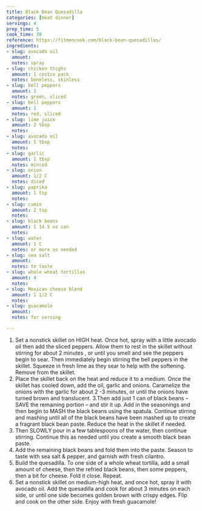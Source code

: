 ```yaml
---
title: Black Bean Quesadilla
categories: [meat dinner]
servings: 4
prep_time: 5
cook_time: 30
reference: https://fitmencook.com/black-bean-quesadillas/
ingredients:
- slug: avocado oil
  amount:
  notes: spray
- slug: chicken thighs
  amount: 1 costco pack
  notes: boneless, skinless
- slug: bell peppers
  amount: 1
  notes: green, sliced
- slug: bell peppers
  amount: 1
  notes: red, sliced
- slug: lime juice
  amount: 2 tbsp
  notes:
- slug: avocado oil
  amount: 1 tbsp
  notes:
- slug: garlic
  amount: 1 tbsp
  notes: minced
- slug: onion
  amount: 1/2 C
  notes: diced
- slug: paprika
  amount: 1 tsp
  notes:
- slug: cumin
  amount: 2 tsp
  notes:
- slug: black beans
  amount: 1 14.5 oz can
  notes:
- slug: water
  amount: 1 C
  notes: or more as needed
- slug: sea salt
  amount:
  notes: to taste
- slug: whole wheat tortillas
  amount: 4
  notes:
- slug: Mexican cheese blend
  amount: 1 1/2 C
  notes:
- slug: guacamole
  amount:
  notes: for serving

---
```


1. Set a nonstick skillet on HIGH heat.  Once hot, spray with a little avocado oil then add the sliced peppers.  Allow them to rest in the skillet without stirring for about 2 minutes , or until you smell and see the peppers begin to sear.  Then immediately begin stirring the bell peppers in the skillet.  Squeeze in fresh lime as they sear to help with the softening.  Remove from the skillet.
2. Place the skillet back on the heat and reduce it to a medium.  Once the skillet has cooled down, add the oil, garlic and onions.  Caramelize the onions with the garlic for about 2 -3  minutes, or until the onions have turned brown and translucent.
3.Then add just 1 can of black beans – SAVE the remaining portion – and stir it up.  Add in the seasonings and  then begin to MASH the black beans using  the spatula.  Continue stirring and mashing until all of the black beans have been mashed up to create a fragrant black bean  paste.  Reduce the heat in the skillet if needed.
4. Then SLOWLY  pour in a few tablespoons of the water, then continue stirring.  Continue this as needed until you create a smooth black bean paste.
5. Add the remaining black beans and fold them into the paste.  Season to taste with sea salt & pepper, and garnish with fresh cilantro.
6. Build the quesadilla.  To one side of a whole wheat tortilla, add a small amount of cheese, then the refried black beans, then some peppers, then a bit for cheese.  Fold it close.  Repeat.
7. Set a nonstick skillet on medium-high heat, and once hot, spray it with avocado oil. Add the quesadilla and cook for about 3 minutes on each side, or until one side becomes golden brown with crispy edges.  Flip and cook on the other side. Enjoy with fresh guacamole!
